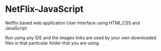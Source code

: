 # NetFlix-JavaScript
Netflix based web application User Interface using HTML,CSS and JavaScript

Run using any IDE and the images links are used by your own downloaded files in that particular folder that you are using.
